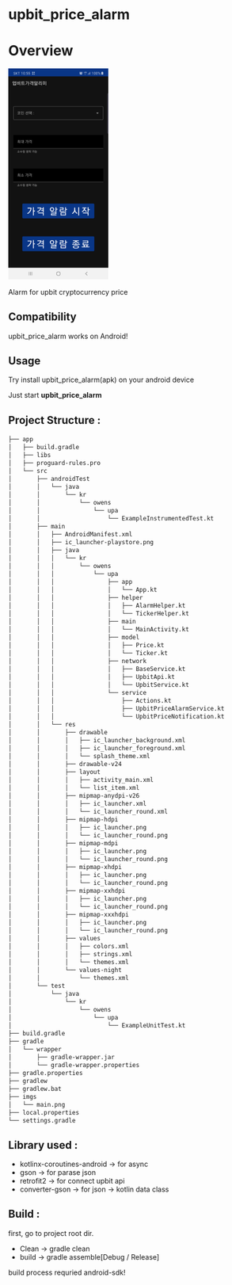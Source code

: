 # upbit_price_alarm
# Overview
<img src="https://github.com/owen151128/upbit_price_alarm/blob/master/imgs/main.png?raw=true" width="40%" height="40%" />


Alarm for upbit cryptocurrency price

## Compatibility
upbit_price_alarm works on Android!

## Usage
Try install upbit_price_alarm(apk) on your android device

Just start **upbit_price_alarm**

## Project Structure : 
```
├── app
│   ├── build.gradle
│   ├── libs
│   ├── proguard-rules.pro
│   └── src
│       ├── androidTest
│       │   └── java
│       │       └── kr
│       │           └── owens
│       │               └── upa
│       │                   └── ExampleInstrumentedTest.kt
│       ├── main
│       │   ├── AndroidManifest.xml
│       │   ├── ic_launcher-playstore.png
│       │   ├── java
│       │   │   └── kr
│       │   │       └── owens
│       │   │           └── upa
│       │   │               ├── app
│       │   │               │   └── App.kt
│       │   │               ├── helper
│       │   │               │   ├── AlarmHelper.kt
│       │   │               │   └── TickerHelper.kt
│       │   │               ├── main
│       │   │               │   └── MainActivity.kt
│       │   │               ├── model
│       │   │               │   ├── Price.kt
│       │   │               │   └── Ticker.kt
│       │   │               ├── network
│       │   │               │   ├── BaseService.kt
│       │   │               │   ├── UpbitApi.kt
│       │   │               │   └── UpbitService.kt
│       │   │               └── service
│       │   │                   ├── Actions.kt
│       │   │                   ├── UpbitPriceAlarmService.kt
│       │   │                   └── UpbitPriceNotification.kt
│       │   └── res
│       │       ├── drawable
│       │       │   ├── ic_launcher_background.xml
│       │       │   ├── ic_launcher_foreground.xml
│       │       │   └── splash_theme.xml
│       │       ├── drawable-v24
│       │       ├── layout
│       │       │   ├── activity_main.xml
│       │       │   └── list_item.xml
│       │       ├── mipmap-anydpi-v26
│       │       │   ├── ic_launcher.xml
│       │       │   └── ic_launcher_round.xml
│       │       ├── mipmap-hdpi
│       │       │   ├── ic_launcher.png
│       │       │   └── ic_launcher_round.png
│       │       ├── mipmap-mdpi
│       │       │   ├── ic_launcher.png
│       │       │   └── ic_launcher_round.png
│       │       ├── mipmap-xhdpi
│       │       │   ├── ic_launcher.png
│       │       │   └── ic_launcher_round.png
│       │       ├── mipmap-xxhdpi
│       │       │   ├── ic_launcher.png
│       │       │   └── ic_launcher_round.png
│       │       ├── mipmap-xxxhdpi
│       │       │   ├── ic_launcher.png
│       │       │   └── ic_launcher_round.png
│       │       ├── values
│       │       │   ├── colors.xml
│       │       │   ├── strings.xml
│       │       │   └── themes.xml
│       │       └── values-night
│       │           └── themes.xml
│       └── test
│           └── java
│               └── kr
│                   └── owens
│                       └── upa
│                           └── ExampleUnitTest.kt
├── build.gradle
├── gradle
│   └── wrapper
│       ├── gradle-wrapper.jar
│       └── gradle-wrapper.properties
├── gradle.properties
├── gradlew
├── gradlew.bat
├── imgs
│   └── main.png
├── local.properties
└── settings.gradle
```

## Library used : 
- kotlinx-coroutines-android -> for async
- gson -> for parase json
- retrofit2 -> for connect upbit api
- converter-gson -> for json -> kotlin data class

## Build :
first, go to project root dir.
- Clean -> gradle clean
- build -> gradle assemble[Debug / Release]

build process requried android-sdk!
